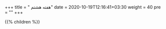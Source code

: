 +++
title = " هفته هشتم"
date =  2020-10-19T12:16:41+03:30
weight = 40
pre = "<i class='fa fa-graduation-cap ' ></i>"
+++

{{% children  %}}